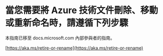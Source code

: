 # <a name="steps-to-follow-when-you-want-to-delete-move-or-rename-an-azure-technical-article"></a>當您需要將 Azure 技術文件刪除、移動或重新命名時，請遵循下列步驟

本指南已移至 docs.microsoft.com 內部參與者的指南。

[https://aka.ms/retire-or-rename](https://aka.ms/retire-or-rename)
